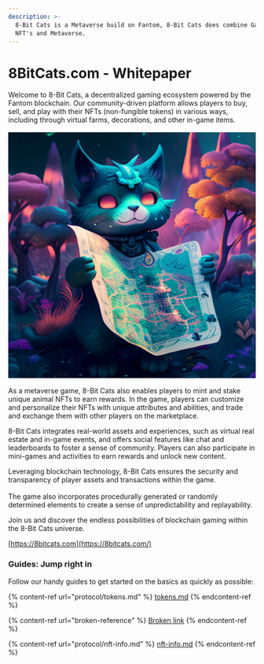 ```yaml
---
description: >-
  8-Bit Cats is a Metaverse build on Fantom, 8-Bit Cats does combine Gaming,
  NFT's and Metaverse.
---
```


# 8BitCats.com - Whitepaper

Welcome to 8-Bit Cats, a decentralized gaming ecosystem powered by the Fantom blockchain. Our community-driven platform allows players to buy, sell, and play with their NFTs (non-fungible tokens) in various ways, including through virtual farms, decorations, and other in-game items.\
\
&#x20;                                                   ![](<.gitbook/assets/image (1).png>)

As a metaverse game, 8-Bit Cats also enables players to mint and stake unique animal NFTs to earn rewards. In the game, players can customize and personalize their NFTs with unique attributes and abilities, and trade and exchange them with other players on the marketplace.

8-Bit Cats integrates real-world assets and experiences, such as virtual real estate and in-game events, and offers social features like chat and leaderboards to foster a sense of community. Players can also participate in mini-games and activities to earn rewards and unlock new content.

Leveraging blockchain technology, 8-Bit Cats ensures the security and transparency of player assets and transactions within the game. \
\
The game also incorporates procedurally generated or randomly determined elements to create a sense of unpredictability and replayability.

Join us and discover the endless possibilities of blockchain gaming within the 8-Bit Cats universe.

[https://8bitcats.com](https://8bitcats.com/)

### Guides: Jump right in

Follow our handy guides to get started on the basics as quickly as possible:

{% content-ref url="protocol/tokens.md" %}
[tokens.md](protocol/tokens.md)
{% endcontent-ref %}

{% content-ref url="broken-reference" %}
[Broken link](broken-reference)
{% endcontent-ref %}

{% content-ref url="protocol/nft-info.md" %}
[nft-info.md](protocol/nft-info.md)
{% endcontent-ref %}
